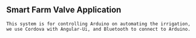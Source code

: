 ## Smart Farm Valve Application

    This system is for controlling Arduino on automating the irrigation,
    we use Cordova with Angular-Ui, and Bluetooth to connect to Arduino.